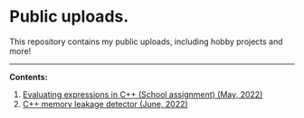 
# Public uploads.

This repository contains my public uploads, including hobby projects and more!

----------------------------------------------------------------------------------
**Contents:**

1. [Evaluating expressions in C++ (School assignment) (May, 2022)](https://stevekhoa.github.io/discrete_assignment/Report.pdf)
2. [C++ memory leakage detector (June, 2022)](https://github.com/SteveKhoa/PUBLIC/blob/main/memleak/memleak.h)
